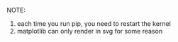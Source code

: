 NOTE: 

1. each time you run pip, you need to restart the kernel
2. matplotlib can only render in svg for some reason
